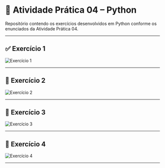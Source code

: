 # 📘 Atividade Prática 04 – Python

Repositório contendo os exercícios desenvolvidos em Python conforme os enunciados da Atividade Prática 04.

---

## ✅ Exercício 1

![Exercício 1](https://github.com/user-attachments/assets/963f9496-2374-4117-9921-6b86d751a594)

---

## 📝 Exercício 2

![Exercício 2](https://github.com/user-attachments/assets/f87c6d95-442c-4cb5-84a5-2cea4adf9cd7)

---

## 🔐 Exercício 3

![Exercício 3](https://github.com/user-attachments/assets/fdeebf6c-b059-490f-a0f5-0c157d3e5f2e)

---

## 🔢 Exercício 4

![Exercício 4](https://github.com/user-attachments/assets/2a5b1e7b-bffe-49bb-8de6-075698453c2a)

---


